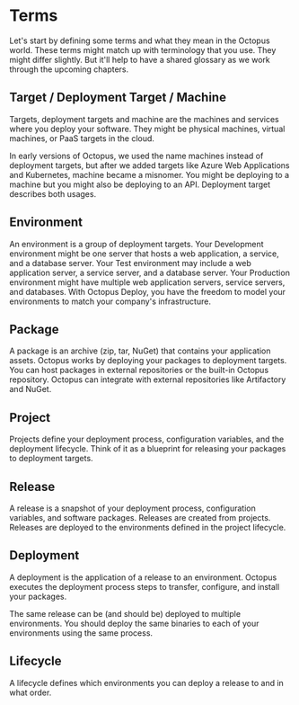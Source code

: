 # Terms

Let's start by defining some terms and what they mean in the Octopus world. These terms might match up with terminology that you use. They might differ slightly. But it'll help to have a shared glossary as we work through the upcoming chapters.

## Target / Deployment Target / Machine

Targets, deployment targets and machine are the machines and services where you deploy your software. They might be physical machines, virtual machines, or PaaS targets in the cloud.

In early versions of Octopus, we used the name machines instead of deployment targets, but after we added targets like Azure Web Applications and Kubernetes, machine became a misnomer.  You might be deploying to a machine but you might also be deploying to an API.  Deployment target describes both usages.

## Environment

An environment is a group of deployment targets. Your Development environment might be one server that hosts a web application, a service, and a database server. Your Test environment may include a web application server, a service server, and a database server. Your Production environment might have multiple web application servers, service servers, and databases.  With Octopus Deploy, you have the freedom to model your environments to match your company's infrastructure.

## Package

A package is an archive (zip, tar, NuGet) that contains your application assets. Octopus works by deploying your packages to deployment targets. You can host packages in external repositories or the built-in Octopus repository. Octopus can integrate with external repositories like Artifactory and NuGet.

## Project

Projects define your deployment process, configuration variables, and the deployment lifecycle. Think of it as a blueprint for releasing your packages to deployment targets.

## Release

A release is a snapshot of your deployment process, configuration variables, and software packages.  Releases are created from projects.  Releases are deployed to the environments defined in the project lifecycle.

## Deployment

A deployment is the application of a release to an environment. Octopus executes the deployment process steps to transfer, configure, and install your packages.

The same release can be (and should be) deployed to multiple environments. You should deploy the same binaries to each of your environments using the same process.

## Lifecycle

A lifecycle defines which environments you can deploy a release to and in what order.
